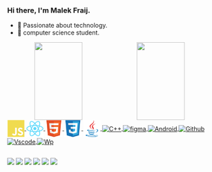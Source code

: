 ### Hi there, I'm Malek Fraij.

- 🔭 Passionate about technology.
- 🌱 computer science student.
 
 <div align="center">
  <a href="https://github.com/MALEK-FRAIJ/MALEK-FRAIJ.git">
  <img height="180em" align="left" width="47%" src="https://github-readme-stats.vercel.app/api?username=MALEK-FRAIJ&show_icons=true&theme=great-gatsby"/>
  <img height="180em" align="left" width="47%" src="https://github-readme-stats.vercel.app/api/top-langs/?username=MALEK-FRAIJ&layout=compact&theme=great-gatsby"/>

</div>
 


<div style="display: inline_block"><br>


  <img align="center" alt="Js" height="40" width="40" src="https://raw.githubusercontent.com/devicons/devicon/master/icons/javascript/javascript-plain.svg"/>
  <img align="center" alt="React" height="40" width="40" src="https://raw.githubusercontent.com/devicons/devicon/master/icons/react/react-original.svg"/>
  <img align="center" alt="HTML" height="40" width="40" src="https://raw.githubusercontent.com/devicons/devicon/master/icons/html5/html5-original.svg"/>
  <img align="center" alt="CSS" height="40" width="40" src="https://raw.githubusercontent.com/devicons/devicon/master/icons/css3/css3-original.svg"/>
  <img align="center" alt="Java" height="40" width="40" src="https://raw.githubusercontent.com/devicons/devicon/master/icons/java/java-original.svg"/>
  <img align="center" alt="C++" height="40" width="40" src="https://cdn.jsdelivr.net/gh/devicons/devicon/icons/cplusplus/cplusplus-original.svg"/>
  <img align="center" alt="figma" height="40" width="40" src="https://cdn.jsdelivr.net/gh/devicons/devicon/icons/figma/figma-original.svg" />
  <img align="center" alt="Android" height="40" width="40" src="https://cdn.jsdelivr.net/gh/devicons/devicon/icons/android/android-original.svg"/>
  <img align="center" alt="Github" height="40" width="40" src="https://cdn.jsdelivr.net/gh/devicons/devicon/icons/github/github-original.svg" />
  <img align="center" alt="Vscode" height="40" width="40" src="https://cdn.jsdelivr.net/gh/devicons/devicon/icons/vscode/vscode-original.svg" />
  <img align="center" alt="Wp" height="40" width="40" src="https://cdn.jsdelivr.net/gh/devicons/devicon/icons/wordpress/wordpress-original.svg" />

  </div>

 
  ##
 
  <div> 
  <a href="" target="_blank"><img src="https://img.shields.io/badge/YouTube-FF0000?style=for-the-badge&logo=youtube&logoColor=white" target="_blank"></a>
  <a href="" target="_blank"><img src="https://img.shields.io/badge/-Instagram-%23E4405F?style=for-the-badge&logo=instagram&logoColor=white" target="_blank"></a>
 	<a href="" target="_blank"><img src="https://img.shields.io/badge/Twitch-9146FF?style=for-the-badge&logo=twitch&logoColor=white" target="_blank"></a>
 <a href="" target="_blank"><img src="https://img.shields.io/badge/Discord-7289DA?style=for-the-badge&logo=discord&logoColor=white" target="_blank"></a> 
  <a href = "mailto:malekfraij1083@gmail.com"><img src="https://img.shields.io/badge/-Gmail-%23333?style=for-the-badge&logo=gmail&logoColor=white" target="_blank"></a>
  <a href="https://www.linkedin.com/in/malek-fraij-400232251" target="_blank"><img src="https://img.shields.io/badge/-LinkedIn-%230077B5?style=for-the-badge&logo=linkedin&logoColor=white" target="_blank"></a> 
  
</div>
